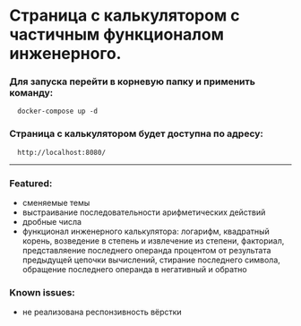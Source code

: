 # Страница с калькулятором с частичным функционалом инженерного.


### Для запуска перейти в корневую папку и применить команду:

```
  docker-compose up -d
```  

### Страница с калькулятором будет доступна по адресу: 

```
  http://localhost:8080/
```  
---
### Featured:
- сменяемые темы
- выстраивание последовательности арифметических действий
- дробные числа
- функционал инженерного калькулятора: логарифм, квадратный корень, возведение в степень и извлечение из степени, факториал, представляение последнего операнда процентом от результата предыдущей цепочки вычислений, стирание последнего символа, обращение последнего операнда в негативный и обратно


### Known issues: 
-   не реализована респонзивность вёрстки
  
